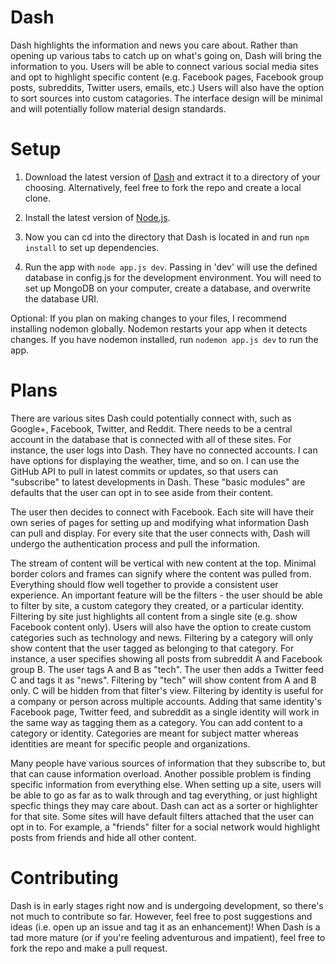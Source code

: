 # Dash

Dash highlights the information and news you care about. Rather than opening up various tabs to catch up on what's going on, Dash will bring the information to you. Users will be able to connect various social media sites and opt to highlight specific content (e.g. Facebook pages, Facebook group posts, subreddits, Twitter users, emails, etc.) Users will also have the option to sort sources into custom catagories. The interface design will be minimal and will potentially follow material design standards.

# Setup

1) Download the latest version of [Dash](https://github.com/alanplotko/Dash/archive/master.zip) and extract it to a directory of your choosing. Alternatively, feel free to fork the repo and create a local clone.

2) Install the latest version of [Node.js](https://nodejs.org/en/).

3) Now you can cd into the directory that Dash is located in and run `npm install` to set up dependencies.

4) Run the app with `node app.js dev`. Passing in 'dev' will use the defined database in config.js for the development environment. You will need to set up MongoDB on your computer, create a database, and overwrite the database URI.

Optional: If you plan on making changes to your files, I recommend installing nodemon globally. Nodemon restarts your app when it detects changes. If you have nodemon installed, run `nodemon app.js dev` to run the app.

# Plans

There are various sites Dash could potentially connect with, such as Google+, Facebook, Twitter, and Reddit. There needs to be a central account in the database that is connected with all of these sites. For instance, the user logs into Dash. They have no connected accounts. I can have options for displaying the weather, time, and so on. I can use the GitHub API to pull in latest commits or updates, so that users can "subscribe" to latest developments in Dash. These "basic modules" are defaults that the user can opt in to see aside from their content.

The user then decides to connect with Facebook. Each site will have their own series of pages for setting up and modifying what information Dash can pull and display. For every site that the user connects with, Dash will undergo the authentication process and pull the information.

The stream of content will be vertical with new content at the top. Minimal border colors and frames can signify where the content was pulled from. Everything should flow well together to provide a consistent user experience. An important feature will be the filters - the user should be able to filter by site, a custom category they created, or a particular identity. Filtering by site just highlights all content from a single site (e.g. show Facebook content only). Users will also have the option to create custom categories such as technology and news. Filtering by a category will only show content that the user tagged as belonging to that category. For instance, a user specifies showing all posts from subreddit A and Facebook group B. The user tags A and B as "tech". The user then adds a Twitter feed C and tags it as "news". Filtering by "tech" will show content from A and B only. C will be hidden from that filter's view. Filtering by identity is useful for a company or person across multiple accounts. Adding that same identity's Facebook page, Twitter feed, and subreddit as a single identity will work in the same way as tagging them as a category. You can add content to a category or identity. Categories are meant for subject matter whereas identities are meant for specific people and organizations.

Many people have various sources of information that they subscribe to, but that can cause information overload. Another possible problem is finding specific information from everything else. When setting up a site, users will be able to go as far as to walk through and tag everything, or just highlight specfic things they may care about. Dash can act as a sorter or highlighter for that site. Some sites will have default filters attached that the user can opt in to. For example, a "friends" filter for a social network would highlight posts from friends and hide all other content.

# Contributing

Dash is in early stages right now and is undergoing development, so there's not much to contribute so far. However, feel free to post suggestions and ideas (i.e. open up an issue and tag it as an enhancement)! When Dash is a tad more mature (or if you're feeling adventurous and impatient), feel free to fork the repo and make a pull request.
